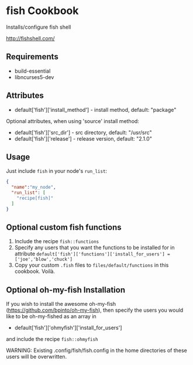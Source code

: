 fish Cookbook
=============
Installs/configure fish shell

http://fishshell.com/

Requirements
------------

- build-essential
- libncurses5-dev

Attributes
----------

- default['fish']['install_method'] - install method, default: "package"

Optional attributes, when using 'source' install method:
- default['fish']['src_dir'] - src directory, default: "/usr/src"
- default['fish']['release'] - release version, default: "2.1.0"

Usage
-----

Just include `fish` in your node's `run_list`:

```json
{
  "name":"my_node",
  "run_list": [
    "recipe[fish]"
  ]
}
```

Optional custom fish functions
-----

1. Include the recipe `fish::functions`
2. Specify any users that you want the functions to be installed for in attribute
   `default['fish']['functions']['install_for_users'] = ['joe','blow','chuck']`
3. Copy your custom `.fish` files to `files/default/functions` in this cookbook. Voilà.


Optional oh-my-fish Installation
-----

If you wish to install the awesome oh-my-fish (https://github.com/bpinto/oh-my-fish),
then specify the users you would like to be oh-my-fished as an array in

- default['fish']['ohmyfish']['install_for_users']

and include the recipe `fish::ohmyfish`

WARNING: Existing .config/fish/fish.config in the home directories of these users will be overwritten.
